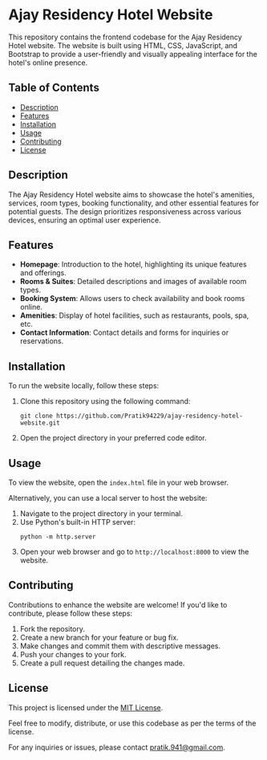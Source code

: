 # Ajay Residency Hotel Website

This repository contains the frontend codebase for the Ajay Residency Hotel website. The website is built using HTML, CSS, JavaScript, and Bootstrap to provide a user-friendly and visually appealing interface for the hotel's online presence.

## Table of Contents

- [Description](#description)
- [Features](#features)
- [Installation](#installation)
- [Usage](#usage)
- [Contributing](#contributing)
- [License](#license)

## Description

The Ajay Residency Hotel website aims to showcase the hotel's amenities, services, room types, booking functionality, and other essential features for potential guests. The design prioritizes responsiveness across various devices, ensuring an optimal user experience.

## Features

- **Homepage**: Introduction to the hotel, highlighting its unique features and offerings.
- **Rooms & Suites**: Detailed descriptions and images of available room types.
- **Booking System**: Allows users to check availability and book rooms online.
- **Amenities**: Display of hotel facilities, such as restaurants, pools, spa, etc.
- **Contact Information**: Contact details and forms for inquiries or reservations.

## Installation

To run the website locally, follow these steps:

1. Clone this repository using the following command:
   ```
   git clone https://github.com/Pratik94229/ajay-residency-hotel-website.git
   ```

2. Open the project directory in your preferred code editor.

## Usage

To view the website, open the `index.html` file in your web browser.

Alternatively, you can use a local server to host the website:

1. Navigate to the project directory in your terminal.
2. Use Python's built-in HTTP server:
   ```
   python -m http.server
   ```
3. Open your web browser and go to `http://localhost:8000` to view the website.

## Contributing

Contributions to enhance the website are welcome! If you'd like to contribute, please follow these steps:

1. Fork the repository.
2. Create a new branch for your feature or bug fix.
3. Make changes and commit them with descriptive messages.
4. Push your changes to your fork.
5. Create a pull request detailing the changes made.

## License

This project is licensed under the [MIT License](LICENSE).

Feel free to modify, distribute, or use this codebase as per the terms of the license.

For any inquiries or issues, please contact pratik.941@gmail.com.

